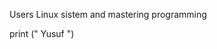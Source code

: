 Users Linux sistem and mastering programming

<!---
Yusuf180902/Yusuf180902 is a ✨ special ✨ repository because its `README.md` (this file) appears on your GitHub profile.
You can click the Preview link to take a look at your changes.
---> print (" Yusuf ")


